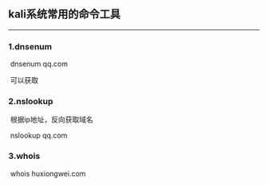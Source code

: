 ##                    kali系统常用的命令工具

***



### 1.dnsenum        

​          dnsenum qq.com

​          可以获取

### 2.nslookup 

​        根据ip地址，反向获取域名

​          nslookup qq.com





### 3.whois 

​          whois huxiongwei.com



